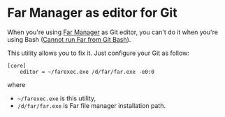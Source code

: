 # Far Manager as editor for Git

When you're using [Far Manager](http://www.farmanager.com) as Git
editor, you can't do it when you're using Bash ([Cannot run Far from
Git Bash](https://forum.farmanager.com/viewtopic.php?t=9926)).

This utility allows you to fix it. Just configure your Git as follow:

```
[core]
    editor = ~/farexec.exe /d/far/far.exe -e0:0
```

where

* `~/farexec.exe` is this utility,
* `/d/far/far.exe` is Far file manager installation path.
